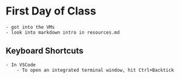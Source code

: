 # First Day of Class
    - got into the VMs
    - look into markdown intro in resources.md

## Keyboard Shortcuts
    - In VSCode 
        - To open an integrated terminal window, hit Ctrl+Backtick